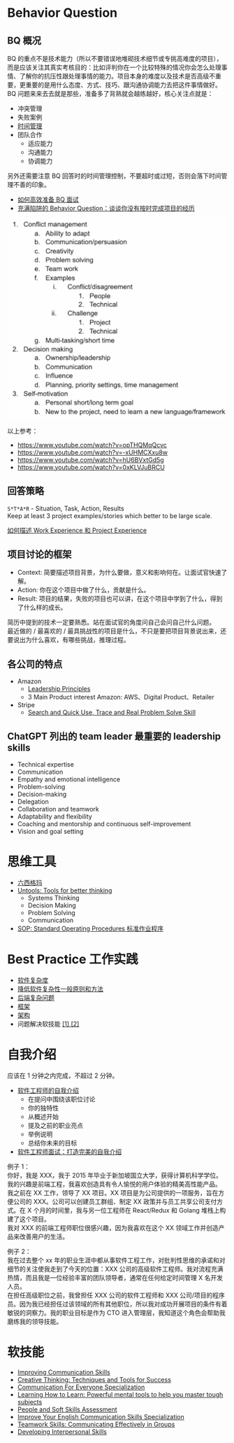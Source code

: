# Behavior Question
  
## BQ 概况
BQ 的重点不是技术能力（所以不要错误地堆砌技术细节或专挑高难度的项目），而是应该关注其真实考核目的：比如评判你在一个比较特殊的情况你会怎么处理事情、了解你的抗压性跟处理事情的能力。项目本身的难度以及技术是否高级不重要，更重要的是用什么态度、方式、技巧、跟沟通协调能力去把这件事情做好。  
BQ 问题来来去去就是那些，准备多了背熟就会越练越好，核心关注点就是：  
* 冲突管理
* 失败案例
* [时间管理](https://en.wikipedia.org/wiki/Time_management)
* 团队合作
  * 适应能力
  * 沟通能力
  * 协调能力

另外还需要注意 BQ 回答时的时间管理控制，不要超时或过短，否则会落下时间管理不善的印象。  

* [如何高效准备 BQ 面试](https://www.youtube.com/watch?v=-xUHMCXxu8w)
* [充满陷阱的 Behavior Question：谈谈你没有按时完成项目的经历](https://zhuanlan.zhihu.com/p/65345319)  

![](./Behavior%20Question.png)  
  
以上参考：  
* https://www.youtube.com/watch?v=opTHQMqQcvc  
* https://www.youtube.com/watch?v=-xUHMCXxu8w  
* https://www.youtube.com/watch?v=hU6BVxtGd5g  
* https://www.youtube.com/watch?v=0xKLVJuBRCU  
  
## 回答策略
`S*T*A*R` - Situation, Task, Action, Results  
Keep at least 3 project examples/stories which better to be large scale.  

[如何描述 Work Experience 和 Project Experience](https://www.youtube.com/watch?v=WSoN8ZMiXTc)  
  
## 项目讨论的框架
* Context: 简要描述项目背景，为什么要做，意义和影响何在。让面试官快速了解。
* Action: 你在这个项目中做了什么，贡献是什么。
* Result: 项目的结果，失败的项目也可以讲，在这个项目中学到了什么，得到了什么样的成长。  
  
简历中提到的技术一定要熟悉。站在面试官的角度问自己会问自己什么问题。  
最近做的 / 最喜欢的 / 最具挑战性的项目是什么，不只是要把项目背景说出来，还要说出为什么喜欢，有哪些挑战，推理过程。  
  
## 各公司的特点
* Amazon
  * [Leadership Principles](https://www.amazon.jobs/en/principles)
  * 3 Main Product interest Amazon: AWS、Digital Product、Retailer
* Stripe
  * [Search and Quick Use, Trace and Real Problem Solve Skill](https://medium.com/@SantalTech/no-leetcode-the-stripe-interview-experience-cf1b29e6f55d)  

## ChatGPT 列出的 team leader 最重要的 leadership skills
* Technical expertise
* Communication
* Empathy and emotional intelligence
* Problem-solving
* Decision-making
* Delegation
* Collaboration and teamwork
* Adaptability and flexibility
* Coaching and mentorship and continuous self-improvement
* Vision and goal setting

# 思维工具
* [六西格玛](https://zh.wikipedia.org/zh-hans/%E5%85%AD%E6%A8%99%E6%BA%96%E5%B7%AE)
* [Untools: Tools for better thinking](./untools.md)
  * Systems Thinking
  * Decision Making
  * Problem Solving
  * Communication
* [SOP: Standard Operating Procedures 标准作业程序](https://wiki.mbalib.com/wiki/SOP)

# Best Practice 工作实践
* [软件复杂度](./软件复杂度.md)
* [降低软件复杂性一般原则和方法](./降低软件复杂性一般原则和方法.md)
* [后端复杂问题](./后端复杂问题.md)
* [框架](./框架.md)
* [架构](./架构.md)
* 问题解决软技能 [[1]](https://medium.com/@SantalTech/no-leetcode-the-stripe-interview-experience-cf1b29e6f55d),[[2]](https://plantegg.github.io/2018/05/24/%E5%A6%82%E4%BD%95%E5%9C%A8%E5%B7%A5%E4%BD%9C%E4%B8%AD%E5%AD%A6%E4%B9%A0V1.1/)

# 自我介绍
应该在 1 分钟之内完成，不超过 2 分钟。  

* [软件工程师的自我介绍](https://www.indeed.com/career-advice/interviewing/tell-me-about-yourself-software-engineer)
  * 在提问中围绕该职位讨论
  * 你的独特性
  * 从概述开始
  * 提及之前的职业亮点
  * 举例说明
  * 总结你未来的目标
* [软件工程师面试：打造完美的自我介绍](https://www.techinterviewhandbook.org/self-introduction/)

例子 1：  
你好，我是 XXX，我于 2015 年毕业于新加坡国立大学，获得计算机科学学位。我的兴趣是前端工程，我喜欢创造具有令人愉悦的用户体验的精美高性能产品。  
我之前在 XX 工作，领导了 XX 项目。XX 项目是为公司提供的一项服务，旨在方便公司的 XXX。公司可以创建员工群组、制定 XX 政策并与员工共享公司支付方式。在 X 个月的时间里，我与另一位工程师在 React/Redux 和 Golang 堆栈上构建了这个项目。  
我对 XXX 的前端工程师职位很感兴趣，因为我喜欢在这个 XX 领域工作并创造产品来改善用户的生活。  

例子 2：  
我在过去整个 xx 年的职业生涯中都从事软件工程工作，对批判性思维的承诺和对细节的关注使我走到了今天的位置：XXX 公司的高级软件工程师。我对流程充满热情，而且我是一位经验丰富的团队领导者，通常在任何给定时间管理 X 名开发人员。  
在担任高级职位之前，我曾担任 XXX 公司的软件工程师和 XXX 公司/项目的程序员。因为我已经担任过该领域的所有其他职位，所以我对成功开展项目的条件有着敏锐的洞察力。我的职业目标是作为 CTO 进入管理层，我知道这个角色会帮助我磨练我的领导技能。  

# 软技能
* [Improving Communication Skills](https://www.coursera.org/learn/wharton-communication-skills)
* [Creative Thinking: Techniques and Tools for Success](https://www.coursera.org/learn/creative-thinking-techniques-and-tools-for-success)
* [Communication For Everyone Specialization](https://www.coursera.org/specializations/communicationforeveryone)
* [Learning How to Learn: Powerful mental tools to help you master tough subjects](https://www.coursera.org/learn/learning-how-to-learn)
* [People and Soft Skills Assessment](https://www.coursera.org/learn/people-soft-skills-assessment)
* [Improve Your English Communication Skills Specialization](https://www.coursera.org/specializations/improve-english)
* [Teamwork Skills: Communicating Effectively in Groups](https://www.coursera.org/learn/teamwork-skills-effective-communication)
* [Developing Interpersonal Skills](https://www.coursera.org/learn/interpersonal-skills)
